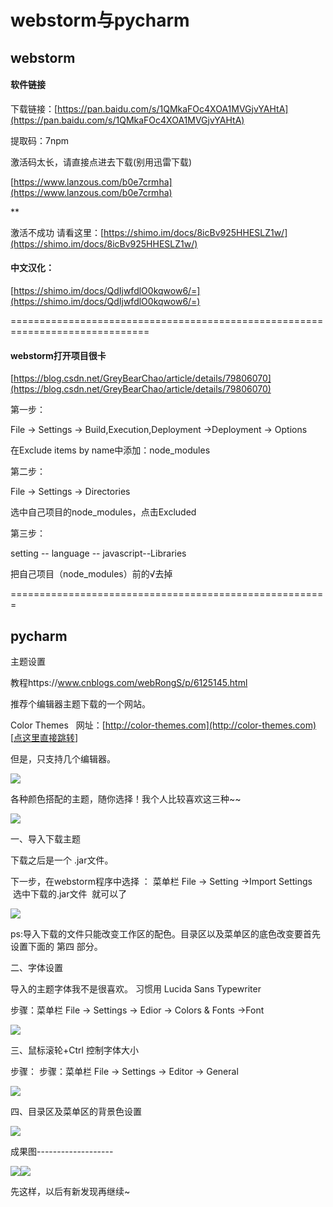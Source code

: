 # webstorm与pycharm

## webstorm

#### 软件链接

下载链接：[https://pan.baidu.com/s/1QMkaFOc4XOA1MVGjvYAHtA](https://pan.baidu.com/s/1QMkaFOc4XOA1MVGjvYAHtA)

提取码：7npm

激活码太长，请直接点进去下载(别用迅雷下载)

[https://www.lanzous.com/b0e7crmha](https://www.lanzous.com/b0e7crmha)

**

激活不成功 请看这里：[https://shimo.im/docs/8icBv925HHESLZ1w/](https://shimo.im/docs/8icBv925HHESLZ1w/)

#### 中文汉化：

[https://shimo.im/docs/QdIjwfdlO0kqwow6/=](https://shimo.im/docs/QdIjwfdlO0kqwow6/=)

==============================================================================

#### webstorm打开项目很卡

[https://blog.csdn.net/GreyBearChao/article/details/79806070](https://blog.csdn.net/GreyBearChao/article/details/79806070)

第一步：

File -> Settings -> Build,Execution,Deployment ->Deployment -> Options

在Exclude items by name中添加：node_modules

第二步：

File -> Settings -> Directories

选中自己项目的node_modules，点击Excluded

第三步：

setting -- language -- javascript--Libraries

把自己项目（node_modules）前的√去掉

=======================================================



## pycharm

主题设置

教程https://www.cnblogs.com/webRongS/p/6125145.html

推荐个编辑器主题下载的一个网站。

Color Themes   网址：[http://color-themes.com](http://color-themes.com) [[点这里直接跳转](http://color-themes.com/?view=index)]

但是，只支持几个编辑器。

![](https://images2015.cnblogs.com/blog/896374/201612/896374-20161202111853521-2131167645.png#alt=img)

各种颜色搭配的主题，随你选择！我个人比较喜欢这三种~~

![](https://images2015.cnblogs.com/blog/896374/201612/896374-20161202112126881-406933536.png#alt=img)

一、导入下载主题

下载之后是一个 .jar文件。

下一步，在webstorm程序中选择 ： 菜单栏 File -> Setting ->Import Settings  选中下载的.jar文件  就可以了

![](https://images2015.cnblogs.com/blog/896374/201612/896374-20161202112803662-2026077881.png#alt=img)

ps:导入下载的文件只能改变工作区的配色。目录区以及菜单区的底色改变要首先设置下面的 第四 部分。

二、字体设置

导入的主题字体我不是很喜欢。 习惯用 Lucida Sans Typewriter

步骤：菜单栏 File -> Settings -> Edior -> Colors & Fonts ->Font

![](https://images2015.cnblogs.com/blog/896374/201612/896374-20161202113319115-714378328.png#alt=img)

三、鼠标滚轮+Ctrl 控制字体大小

步骤： 步骤：菜单栏 File -> Settings -> Editor -> General

![](https://images2015.cnblogs.com/blog/896374/201612/896374-20161202113631115-1828489785.png#alt=img)

四、目录区及菜单区的背景色设置

![](https://images2015.cnblogs.com/blog/896374/201612/896374-20161202113821396-2095738626.png#alt=img)

成果图-------------------

![](https://images2015.cnblogs.com/blog/896374/201612/896374-20161202114521146-160622977.png#alt=img)![](https://images2015.cnblogs.com/blog/896374/201612/896374-20161202114533068-341332923.png#alt=img)

先这样，以后有新发现再继续~
